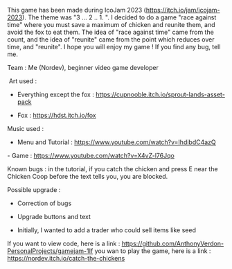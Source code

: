 This game has been made during IcoJam 2023 (https://itch.io/jam/icojam-2023). The theme was "3 ... 2 .. 1. ". I decided to do a game "race against time" where you must save a maximum of chicken and reunite them, and avoid the fox to eat them. The idea of "race against time" came from the count, and the idea of "reunite" came from the point which reduces over time, and "reunite". I hope you will enjoy my game ! If you find any bug, tell me.

Team : Me (Nordev), beginner video game developer

​
Art used : 

- Everything except the fox : https://cupnooble.itch.io/sprout-lands-asset-pack

- Fox : https://hdst.itch.io/fox

Music used : 

- Menu and Tutorial : https://www.youtube.com/watch?v=IhdibdC4azQ

​- Game : https://www.youtube.com/watch?v=X4vZ-l76Jqo​​

Known bugs : in the tutorial, if you catch the chicken and press E near the Chicken Coop before the text tells you, you are blocked.

Possible upgrade :

- Correction of bugs

- Upgrade buttons and text

- Initially, I wanted to add a trader who could sell items like seed


If you want to view code, here is a link : https://github.com/AnthonyVerdon-PersonalProjects/gamejam-1If you wan to play the game, here is a link : https://nordev.itch.io/catch-the-chickens